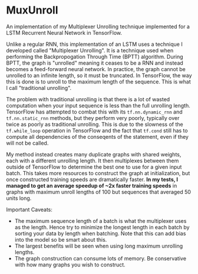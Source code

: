 # MuxUnroll
An implementation of my Multiplexer Unrolling technique implemented for a LSTM Recurrent Neural Network in TensorFlow.

Unlike a regular RNN, this implementation of an LSTM uses a technique I developed called "Multiplexer Unrolling". It is a technique used when performing the Backpropogation Through Time (BPTT) algorithm. During BPTT, the graph is "unrolled" meaning it ceases to be a RNN and instead becomes a feed-forward neural network. In practice, the graph cannot be unrolled to an infinite length, so it must be truncated. In TensorFlow, the way this is done is to unroll to the maximum length of the sequence. This is what I call "traditional unrolling".

The problem with traditional unrolling is that there is a lot of wasted computation when your input sequence is less than the full unrolling length. TensorFlow has attempted to combat this with its `tf.nn.dynamic_rnn` and `tf.nn.static_rnn` methods, but they perform very poorly, typically over twice as poorly as traditional unrolling. This is due to the slowness of the `tf.while_loop` operation in TensorFlow and the fact that `tf.cond` still has to compute all dependencies of the conseqents of the statement, even if they will not be called.

My method instead creates many duplicate graphs with shared weights, each with a different unrolling length. It then multiplexes between them outside of TensorFlow to determine the best one to use for a given input batch. This takes more resources to construct the graph at initialization, but once constructed training speeds are dramatically faster. **In my tests, I managed to get an average speedup of ~2x faster training speeds** in graphs with maximum unroll lengths of 100 but sequences that averaged 50 units long.

Important Caveats:
- The maximum sequence length of a batch is what the multiplexer uses as the length. Hence try to minimize the longest length in each batch by sorting your data by length when batching. Note that this can add bias into the model so be smart about this.
- The largest benefits will be seen when using long maximum unrolling lengths.
- The graph construction can consume lots of memory. Be conservative with how many graphs you wish to construct.
